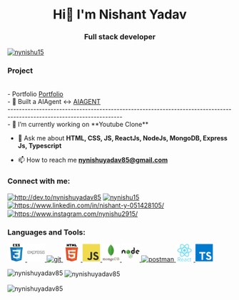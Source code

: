 <h1 align="center">Hi👋  I'm Nishant Yadav</h1>
<h3 align="center">Full stack developer</h3>

<p align="left"><a href="https://twitter.com/nynishu15" target="blank"><img src="https://img.shields.io/twitter/follow/nynishu15?logo=twitter&style=for-the-badge" alt="nynishu15" /></a> </p>

<h3>Project</h3> 
<br/>
    - Portfolio 
    <a href= "https://react-portfolio-nishant.vercel.app/">Portfolio</a> <br/>
    - 🔭 Built a AIAgent ↔️
<a href= "https://bronze-forthcoming-alpaca.app.genez.io/">AIAGENT</a> <br/>
---------------------------------------------------------------------------------------------------------------------- <br/>
- 🔭 I’m currently working on **Youtube Clone**

- 💬 Ask me about **HTML, CSS, JS, ReactJs, NodeJs, MongoDB, Express Js, Typescript**

- 📫 How to reach me **nynishuyadav85@gmail.com**

<h3 align="left">Connect with me:</h3>
<p align="left">
<a href="https://dev.to/nynishuyadav85" target="blank"><img align="center" src="https://raw.githubusercontent.com/rahuldkjain/github-profile-readme-generator/master/src/images/icons/Social/devto.svg" alt="http://dev.to/nynishuyadav85" height="30" width="40" /></a>
<a href="https://twitter.com/nynishu15" target="blank"><img align="center" src="https://raw.githubusercontent.com/rahuldkjain/github-profile-readme-generator/master/src/images/icons/Social/twitter.svg" alt="nynishu15" height="30" width="40" /></a>
<a href="https://linkedin.com/in/nishant-y-051428105/" target="blank"><img align="center" src="https://raw.githubusercontent.com/rahuldkjain/github-profile-readme-generator/master/src/images/icons/Social/linked-in-alt.svg" alt="https://www.linkedin.com/in/nishant-y-051428105/" height="30" width="40" /></a>
<a href="https://instagram.com/nynishu2915/" target="blank"><img align="center" src="https://raw.githubusercontent.com/rahuldkjain/github-profile-readme-generator/master/src/images/icons/Social/instagram.svg" alt="https://www.instagram.com/nynishu2915/" height="30" width="40" /></a>
</p>

<h3 align="left">Languages and Tools:</h3>
<p align="left"> <a href="https://www.w3schools.com/css/" target="_blank" rel="noreferrer"> <img src="https://raw.githubusercontent.com/devicons/devicon/master/icons/css3/css3-original-wordmark.svg" alt="css3" width="40" height="40"/> </a> <a href="https://expressjs.com" target="_blank" rel="noreferrer"> <img src="https://raw.githubusercontent.com/devicons/devicon/master/icons/express/express-original-wordmark.svg" alt="express" width="40" height="40"/> </a> <a href="https://git-scm.com/" target="_blank" rel="noreferrer"> <img src="https://www.vectorlogo.zone/logos/git-scm/git-scm-icon.svg" alt="git" width="40" height="40"/> </a> <a href="https://www.w3.org/html/" target="_blank" rel="noreferrer"> <img src="https://raw.githubusercontent.com/devicons/devicon/master/icons/html5/html5-original-wordmark.svg" alt="html5" width="40" height="40"/> </a> <a href="https://developer.mozilla.org/en-US/docs/Web/JavaScript" target="_blank" rel="noreferrer"> <img src="https://raw.githubusercontent.com/devicons/devicon/master/icons/javascript/javascript-original.svg" alt="javascript" width="40" height="40"/> </a> </a> <a href="https://www.mongodb.com/" target="_blank" rel="noreferrer"> <img src="https://raw.githubusercontent.com/devicons/devicon/master/icons/mongodb/mongodb-original-wordmark.svg" alt="mongodb" width="40" height="40"/> </a> <a href="https://nodejs.org" target="_blank" rel="noreferrer"> <img src="https://raw.githubusercontent.com/devicons/devicon/master/icons/nodejs/nodejs-original-wordmark.svg" alt="nodejs" width="40" height="40"/> </a> <a href="https://postman.com" target="_blank" rel="noreferrer"> <img src="https://www.vectorlogo.zone/logos/getpostman/getpostman-icon.svg" alt="postman" width="40" height="40"/> </a> <a href="https://reactjs.org/" target="_blank" rel="noreferrer"> <img src="https://raw.githubusercontent.com/devicons/devicon/master/icons/react/react-original-wordmark.svg" alt="react" width="40" height="40"/> </a> <a href="https://www.typescriptlang.org/" target="_blank" rel="noreferrer"> <img src="https://raw.githubusercontent.com/devicons/devicon/master/icons/typescript/typescript-original.svg" alt="typescript" width="40" height="40"/> </a> </p>

<p><img align="left" src="https://github-readme-stats.vercel.app/api/top-langs?username=nynishuyadav85&show_icons=true&locale=en&layout=compact" alt="nynishuyadav85" /></p>

<p>&nbsp;<img align="center" src="https://github-readme-stats.vercel.app/api?username=nynishuyadav85&show_icons=true&locale=en" alt="nynishuyadav85" /></p>

<p><img align="center" src="https://github-readme-streak-stats.herokuapp.com/?user=nynishuyadav85&" alt="nynishuyadav85" /></p>
